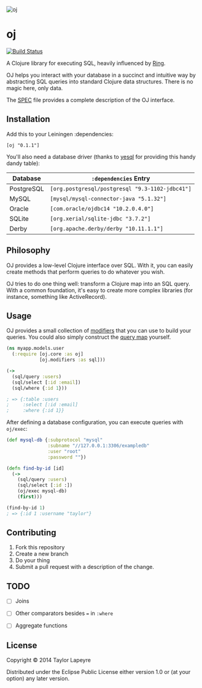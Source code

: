 ![oj](http://i.imgur.com/xEi1K4l.jpg)

# oj

[![Build Status](https://travis-ci.org/taylorlapeyre/oj.svg?branch=master)](https://travis-ci.org/taylorlapeyre/oj)

A Clojure library for executing SQL, heavily influenced by [Ring][ring].

OJ helps you interact with your database in a succinct and intuitive way by abstracting SQL queries into standard Clojure data structures. There is no magic here, only data.

The [SPEC][spec] file provides a complete description of the OJ interface.

## Installation

Add this to your Leiningen :dependencies:

```
[oj "0.1.1"]
```

You'll also need a database driver (thanks to [yesql][yesql] for providing
this handy dandy table):

|Database|`:dependencies` Entry|
|---|---|
|PostgreSQL|`[org.postgresql/postgresql "9.3-1102-jdbc41"]`|
|MySQL|`[mysql/mysql-connector-java "5.1.32"]`|
|Oracle|`[com.oracle/ojdbc14 "10.2.0.4.0"]`|
|SQLite|`[org.xerial/sqlite-jdbc "3.7.2"]`|
|Derby|`[org.apache.derby/derby "10.11.1.1"]`|

## Philosophy

OJ provides a low-level Clojure interface over SQL. With it, you can easily create methods that perform queries to do whatever you wish.

OJ tries to do one thing well: transform a Clojure map into an SQL query. With a common foundation, it's easy to create more complex libraries (for instance, something like ActiveRecord).

## Usage

OJ provides a small collection of [modifiers][spec] that you can use to build your queries. You could also simply construct the [query map][spec] yourself.

``` clojure
(ns myapp.models.user
  (:require [oj.core :as oj]
            [oj.modifiers :as sql]))

(->
  (sql/query :users)
  (sql/select [:id :email])
  (sql/where {:id 1}))

; => {:table :users
;     :select [:id :email]
;     :where {:id 1}}
```

After defining a database configuration, you can execute queries with `oj/exec`:

``` clojure
(def mysql-db {:subprotocol "mysql"
               :subname "//127.0.0.1:3306/exampledb"
               :user "root"
               :password ""})

(defn find-by-id [id]
  (->
    (sql/query :users)
    (sql/select [:id :])
    (oj/exec mysql-db)
    (first)))

(find-by-id 1)
; => {:id 1 :username "taylor"}
```

## Contributing

1. Fork this repository
2. Create a new branch
3. Do your thing
4. Submit a pull request with a description of the change.

## TODO

- [ ] Joins
- [ ] Other comparators besides `=` in `:where`
- [ ] Aggregate functions


## License

Copyright © 2014 Taylor Lapeyre

Distributed under the Eclipse Public License either version 1.0 or (at
your option) any later version.

[yesql]: https://github.com/krisajenkins/yesql
[ring]: https://github.com/ring-clojure/ring
[spec]: /doc/SPEC
